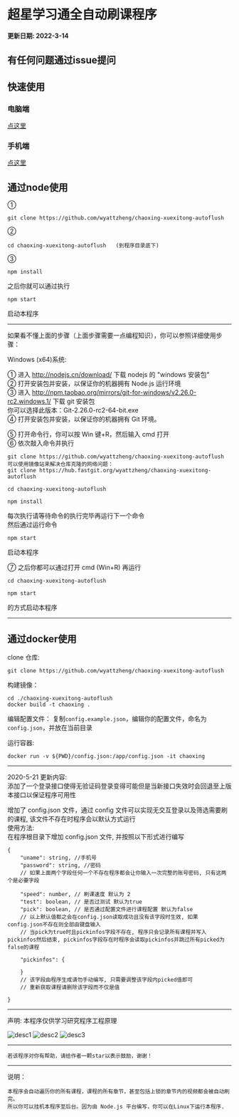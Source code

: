 # 超星学习通全自动刷课程序

**更新日期: 2022-3-14**

## 有任何问题通过issue提问

## 快速使用
### 电脑端
[点这里](https://blog.fakev.cn/posts/%E5%AD%A6%E4%B9%A0%E9%80%9A%E8%84%9A%E6%9C%AC%E5%AE%89%E8%A3%85%E5%91%BD%E4%BB%A4%E8%A1%8C/)
### 手机端
[点这里](https://blog.fakev.cn/posts/%E5%AD%A6%E4%B9%A0%E9%80%9A%E8%84%9A%E6%9C%AC%E5%AE%89%E8%A3%85%E6%89%8B%E6%9C%BA%E5%91%BD%E4%BB%A4%E8%A1%8C/)

## 通过node使用
①

```
git clone https://github.com/wyattzheng/chaoxing-xuexitong-autoflush
```

②

```
cd chaoxing-xuexitong-autoflush   (到程序目录底下)
```

③

```
npm install
```

之后你就可以通过执行

```
npm start
```

启动本程序

---

如果看不懂上面的步骤（上面步骤需要一点编程知识），你可以参照详细使用步骤：

Windows (x64)系统:

① 进入 http://nodejs.cn/download/ 下载 nodejs 的 "windows 安装包"  
② 打开安装包并安装，以保证你的机器拥有 Node.js 运行环境  
③ 进入 http://npm.taobao.org/mirrors/git-for-windows/v2.26.0-rc2.windows.1/ 下载 git 安装包  
你可以选择此版本：Git-2.26.0-rc2-64-bit.exe  
④ 打开安装包并安装，以保证你的机器拥有 Git 环境。

⑤ 打开命令行，你可以按 Win 键+R，然后输入 cmd 打开  
⑥ 依次敲入命令并执行

```
git clone https://github.com/wyattzheng/chaoxing-xuexitong-autoflush
可以使用镜像站来解决仓库克隆的网络问题：
git clone https://hub.fastgit.org/wyattzheng/chaoxing-xuexitong-autoflush
```

```
cd chaoxing-xuexitong-autoflush
```

```
npm install
```

每次执行请等待命令的执行完毕再运行下一个命令  
然后通过运行命令

```
npm start
```

启动本程序

⑦ 之后你都可以通过打开 cmd (Win+R) 再运行

```
cd chaoxing-xuexitong-autoflush
```

```
npm start
```

的方式启动本程序

---
## 通过docker使用

clone 仓库:
```
git clone https://github.com/wyattzheng/chaoxing-xuexitong-autoflush
```

构建镜像：
```
cd ./chaoxing-xuexitong-autoflush
docker build -t chaoxing .
```

编辑配置文件：
复制`config.example.json`，编辑你的配置文件，命名为 `config.json`，并放在当前目录

运行容器:
```
docker run -v ${PWD}/config.json:/app/config.json -it chaoxing 
```
---

2020-5-21 更新内容:  
添加了一个登录接口使得无验证码登录变得可能但是当新接口失效时会回退至上版本接口以保证程序可用性

增加了 config.json 文件，通过 config 文件可以实现无交互登录以及筛选需要刷的课程, 该文件不存在时程序会以默认方式运行  
使用方法:  
在程序根目录下增加 config.json 文件, 并按照以下形式进行编写

```
{
	"uname": string, //手机号
	"password": string, //密码
	// 如果上面两个字段任何一个不存在程序都会让你输入一次完整的账号密码, 只有这两个是必要字段

	"speed": number, // 刷课速度 默认为 2
	"test": boolean, // 是否过测试 默认为true
	"pick": boolean, // 是否通过配置文件进行课程配置 默认为false
	// 以上默认值都之会在config.json读取成功且没有该字段时生效, 如果config.json不存在则全部由键盘输入
	// 当pick为true时且pickinfos字段不存在, 程序只会记录所有课程并写入pickinfos然后结束, pickinfos字段存在时程序会读取pickinfos并跳过所有picked为false的课程

	"pickinfos": {

	}
	// 该字段由程序生成请勿手动编写, 只需要调整该字段内picked值即可
	// 重新获取课程请删除该字段而不仅是值

}
```
---

声明: 本程序仅供学习研究程序工程原理

![desc1](https://raw.githubusercontent.com/wyattzheng/chaoxing-xuexitong-autoflush/master/imgs/chaoxing1.png)
![desc2](https://raw.githubusercontent.com/wyattzheng/chaoxing-xuexitong-autoflush/master/imgs/chaoxing3.png)
![desc3](https://raw.githubusercontent.com/wyattzheng/chaoxing-xuexitong-autoflush/master/imgs/chaoxing2.png)

---

```
若该程序对你有帮助，请给作者一颗star以表示鼓励，谢谢！
```



---

说明：

```
本程序会自动遍历你的所有课程，课程的所有章节，甚至包括上锁的章节内的视频都会被自动刷完。
所以你可以挂机本程序至后台。因为由 Node.js 平台编写，你可以在Linux下运行本程序.
```
